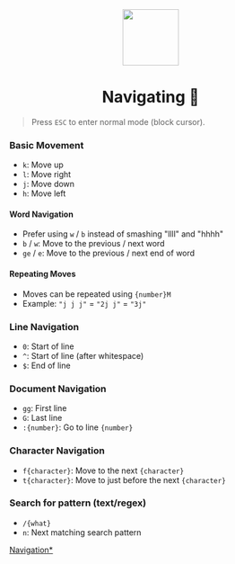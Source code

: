 <div align="center">
  <image src="../vim.png" height="100" width="100" />
  <h1>Navigating 🧪</h1>
</div>

> Press `ESC` to enter normal mode (block cursor).

### Basic Movement

- `k`: Move up
- `l`: Move right
- `j`: Move down
- `h`: Move left

#### Word Navigation

- Prefer using `w` / `b` instead of smashing "llll" and "hhhh"
- `b` / `w`: Move to the previous / next word
- `ge` / `e`: Move to the previous / next end of word

#### Repeating Moves

- Moves can be repeated using `{number}M`
- Example: `"j j j"` = `"2j j"` = `"3j"`

### Line Navigation

- `0`: Start of line
- `^`: Start of line (after whitespace)
- `$`: End of line

### Document Navigation

- `gg`: First line
- `G`: Last line
- `:{number}`: Go to line `{number}`

### Character Navigation

- `f{character}`: Move to the next `{character}`
- `t{character}`: Move to just before the next `{character}`

### Search for pattern (text/regex)

- `/{what}`
- `n`: Next matching search pattern

<a href="../3 - Editing/">Navigation\*</a>
